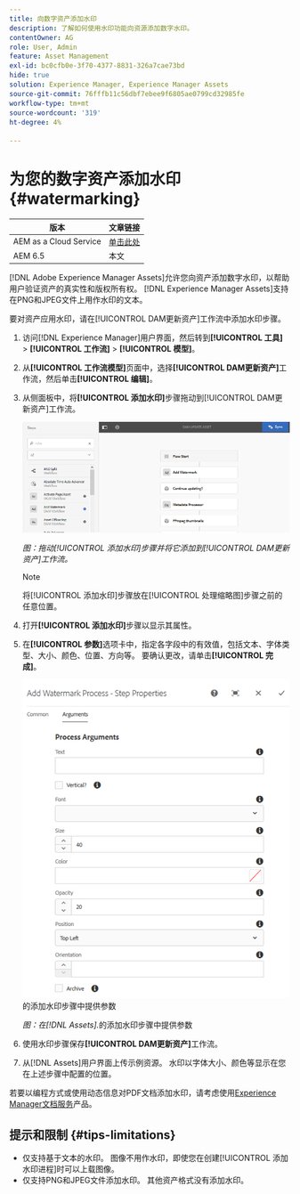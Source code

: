 ```yaml
---
title: 向数字资产添加水印
description: 了解如何使用水印功能向资源添加数字水印。
contentOwner: AG
role: User, Admin
feature: Asset Management
exl-id: bc0cfb0e-3f70-4377-8831-326a7cae73bd
hide: true
solution: Experience Manager, Experience Manager Assets
source-git-commit: 76fffb11c56dbf7ebee9f6805ae0799cd32985fe
workflow-type: tm+mt
source-wordcount: '319'
ht-degree: 4%

---
```


# 为您的数字资产添加水印 {#watermarking}

| 版本 | 文章链接 |
| -------- | ---------------------------- |
| AEM as a Cloud Service | [单击此处](https://experienceleague.adobe.com/docs/experience-manager-cloud-service/content/assets/manage/watermark-assets.html?lang=zh-Hans) |
| AEM 6.5 | 本文 |

[!DNL Adobe Experience Manager Assets]允许您向资产添加数字水印，以帮助用户验证资产的真实性和版权所有权。 [!DNL Experience Manager Assets]支持在PNG和JPEG文件上用作水印的文本。

要对资产应用水印，请在[!UICONTROL DAM更新资产]工作流中添加水印步骤。

1. 访问[!DNL Experience Manager]用户界面，然后转到&#x200B;**[!UICONTROL 工具]** > **[!UICONTROL 工作流]** > **[!UICONTROL 模型]**。
1. 从&#x200B;**[!UICONTROL 工作流模型]**&#x200B;页面中，选择&#x200B;**[!UICONTROL DAM更新资产]**&#x200B;工作流，然后单击&#x200B;**[!UICONTROL 编辑]**。

1. 从侧面板中，将&#x200B;**[!UICONTROL 添加水印]**&#x200B;步骤拖动到[!UICONTROL DAM更新资产]工作流。

   ![拖动[!UICONTROL 添加水印]步骤并添加到[!UICONTROL DAM更新资产]工作流](assets/add_watermark_step_aem_assets.png)

   *图：拖动[!UICONTROL 添加水印]步骤并将它添加到[!UICONTROL DAM更新资产]工作流。*

   >[!NOTE]
   >
   >将[!UICONTROL 添加水印]步骤放在[!UICONTROL 处理缩略图]步骤之前的任意位置。

1. 打开&#x200B;**[!UICONTROL 添加水印]**&#x200B;步骤以显示其属性。
1. 在&#x200B;**[!UICONTROL 参数]**&#x200B;选项卡中，指定各字段中的有效值，包括文本、字体类型、大小、颜色、位置、方向等。 要确认更改，请单击&#x200B;**[!UICONTROL 完成]**。

   ![在[!DNL Assets]](assets/arguments_add_watermark_aem_assets.png)的添加水印步骤中提供参数

   *图：在[!DNL Assets].*&#x200B;的添加水印步骤中提供参数

1. 使用水印步骤保存&#x200B;**[!UICONTROL DAM更新资产]**&#x200B;工作流。
1. 从[!DNL Assets]用户界面上传示例资源。 水印以字体大小、颜色等显示在您在上述步骤中配置的位置。

若要以编程方式或使用动态信息对PDF文档添加水印，请考虑使用[Experience Manager文档服务](/help/forms/using/overview-aem-document-services.md)产品。

## 提示和限制 {#tips-limitations}

* 仅支持基于文本的水印。 图像不用作水印，即使您在创建[!UICONTROL 添加水印进程]时可以上载图像。
* 仅支持PNG和JPEG文件添加水印。 其他资产格式没有添加水印。
